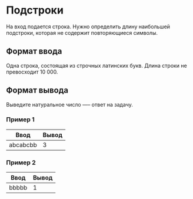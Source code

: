 # Подстроки

На вход подается строка. Нужно определить длину наибольшей подстроки, которая не содержит повторяющиеся символы.

## Формат ввода

Одна строка, состоящая из строчных латинских букв. Длина строки не превосходит 10 000.

## Формат вывода

Выведите натуральное число —– ответ на задачу.

### Пример 1

| Ввод      | Вывод |
|-----------|-------|
| abcabcbb  | 3     |

### Пример 2

| Ввод     | Вывод |
|----------|-------|
| bbbbb    | 1     |